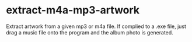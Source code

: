 extract-m4a-mp3-artwork
=======================

Extract artwork from a given mp3 or m4a file. If complied to a .exe file, just drag a music file onto the program and the album photo is generated.
